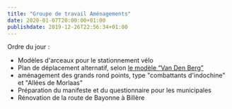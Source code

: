 ```yaml
---
title: "Groupe de travail Aménagements"
date: 2020-01-07T20:00:00+01:00
publishdate: 2019-12-26T22:56:34+01:00
---
```


Ordre du jour :

- Modèles d'arceaux pour le stationnement vélo
- Plan de déplacement alternatif, selon [le modèle “Van Den Berg”](https://leshorizons.net/2019/11/06/reduire-usage-voiture-ville-exemple-gand/)
- aménagement des grands rond points, type "combattants d'indochine" et 
  "Allées de Morlaas"
- Préparation du manifeste et du questionnaire pour les municipales
- Rénovation de la route de Bayonne à Billère